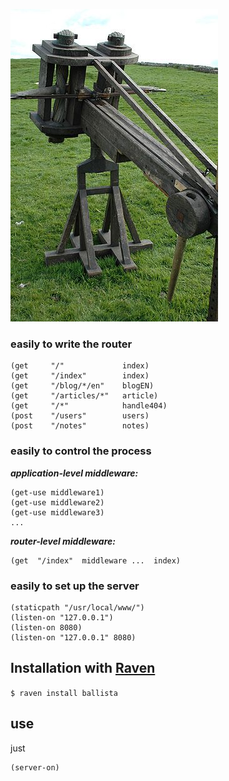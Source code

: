 
![img](img/ballista.jpg)


### easily to write the router

```
(get     "/"             index)
(get     "/index"        index)
(get     "/blog/*/en"    blogEN)
(get     "/articles/*"   article)
(get     "/*"            handle404)
(post    "/users"        users)
(post    "/notes"        notes)
```

### easily to control the process

***application-level middleware:***

```
(get-use middleware1)
(get-use middleware2)
(get-use middleware3)
...
```

***router-level middleware:***

```
(get  "/index"  middleware ...  index)
```


### easily to set up the server

```
(staticpath "/usr/local/www/")
(listen-on "127.0.0.1")
(listen-on 8080)
(listen-on "127.0.0.1" 8080)
```


## Installation with [Raven](http://ravensc.com) 

`$ raven install ballista`

## use

just
```
(server-on)
```







